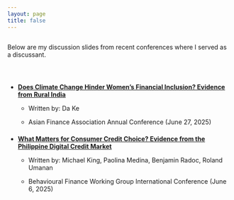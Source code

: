 ```yaml
---
layout: page
title: false
---
```



<div style="margin-bottom: 4.0em;margin-top: 2.0em;font-size: 1em">
  Below are my discussion slides from recent conferences where I served as a discussant.
</div>

<ul>
  <li>
   <div style="margin-bottom: 1em;margin-top: 1em">
  <a href="../assets/pdf/Discussion_Ke_AsianFA.pdf"><b>Does Climate Change Hinder Women’s Financial Inclusion? Evidence from
Rural India</b></a>
  </div>
  </li>
 
   <ul>
      <li>
        <div style="margin-bottom: 1em;margin-top: 0.5em;">
         Written by: Da Ke
        </div>
      </li>
        <li>
        <div style="margin-bottom: 1em;margin-top: 0.5em;">
         Asian Finance Association Annual Conference (June 27, 2025)
        </div>
      </li>
    </ul>
     <li>
   <div style="margin-bottom: 1em;margin-top: 1.5em">
  <a href="../assets/pdf/Discussion_King_et_al_BFWG.pdf"><b>What Matters for Consumer Credit Choice? Evidence from the Philippine Digital Credit Market</b></a>
  </div>
  </li>
   <ul>
      <li>
        <div style="margin-bottom: 1em;margin-top: 0.5em;">
         Written by: Michael King, Paolina Medina, Benjamin Radoc, Roland Umanan
        </div>
      </li>
        <li>
        <div style="margin-bottom: 1em;margin-top: 0.5em;">
         Behavioural Finance Working Group International Conference (June 6, 2025)
        </div>
      </li>
    </ul>
</ul>
 
